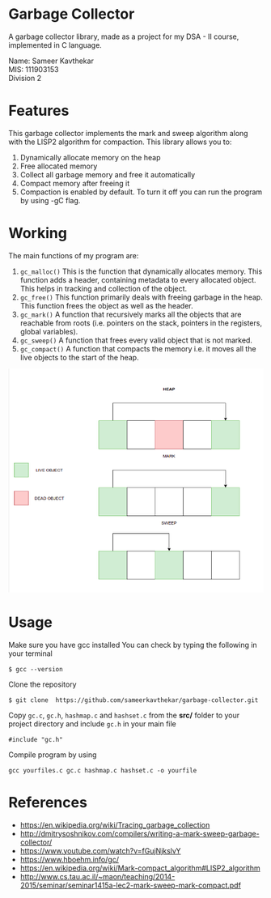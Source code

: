 # Garbage Collector

A garbage collector library, made as a project for my DSA - II course, implemented in C language.

Name: Sameer Kavthekar  
MIS: 111903153  
Division 2

# Features

This garbage collector implements the mark and sweep algorithm along with the LISP2 algorithm for compaction.
This library allows you to:

1.  Dynamically allocate memory on the heap
2.  Free allocated memory
3.  Collect all garbage memory and free it automatically
4.  Compact memory after freeing it
5.  Compaction is enabled by default. To turn it off you can run the program by using -gC flag.

# Working

The main functions of my program are:

1.  `gc_malloc()`
    This is the function that dynamically allocates memory. This function
    adds a header, containing metadata to every allocated object. This
    helps in tracking and collection of the object.
2.  `gc_free()`
    This function primarily deals with freeing garbage in the heap. This
    function frees the object as well as the header.
3.  `gc_mark()`
    A function that recursively marks all the objects that are reachable
    from roots (i.e. pointers on the stack, pointers in the registers, global
    variables).
4.  `gc_sweep()`
    A function that frees every valid object that is not marked.
5.  `gc_compact()`
    A function that compacts the memory i.e. it moves all the live objects
    to the start of the heap.

![](images/GC.png)

# Usage

Make sure you have gcc installed
You can check by typing the following in your terminal

```
$ gcc --version
```

Clone the repository

```
$ git clone  https://github.com/sameerkavthekar/garbage-collector.git
```

Copy `gc.c`, `gc.h`, `hashmap.c` and `hashset.c` from the **src/** folder to your project directory and include `gc.h` in your main file

```
#include "gc.h"
```

Compile program by using

```
gcc yourfiles.c gc.c hashmap.c hashset.c -o yourfile
```

# References

- https://en.wikipedia.org/wiki/Tracing_garbage_collection
- http://dmitrysoshnikov.com/compilers/writing-a-mark-sweep-garbage-collector/
- https://www.youtube.com/watch?v=fGujNjkslvY
- https://www.hboehm.info/gc/
- https://en.wikipedia.org/wiki/Mark-compact_algorithm#LISP2_algorithm
- http://www.cs.tau.ac.il/~maon/teaching/2014-2015/seminar/seminar1415a-lec2-mark-sweep-mark-compact.pdf

